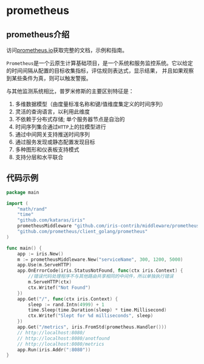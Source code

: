 # prometheus

## prometheus介绍

访问[prometheus.io](prometheus.io)获取完整的文档，示例和指南。

`Prometheus`是一个云原生计算基础项目，是一个系统和服务监控系统。它以给定的时间间隔从配置的目标收集指标，评估规则表达式，显示结果，
并且如果观察到某些条件为真，则可以触发警报。

与其他监测系统相比，普罗米修斯的主要区别特征是：
1. 多维数据模型（由度量标准名称和键/值维度集定义的时间序列）
2. 灵活的查询语言，以利用此维度
3. 不依赖于分布式存储; 单个服务器节点是自治的
4. 时间序列集合通过`HTTP`上的拉模型进行
5. 通过中间网关支持推送时间序列
6. 通过服务发现或静态配置发现目标
7. 多种图形和仪表板支持模式
8. 支持分层和水平联合

## 代码示例

```go
package main

import (
	"math/rand"
	"time"
	"github.com/kataras/iris"
	prometheusMiddleware "github.com/iris-contrib/middleware/prometheus"
	"github.com/prometheus/client_golang/prometheus"
)

func main() {
	app := iris.New()
	m := prometheusMiddleware.New("serviceName", 300, 1200, 5000)
	app.Use(m.ServeHTTP)
	app.OnErrorCode(iris.StatusNotFound, func(ctx iris.Context) {
		//错误代码处理程序不与其他路由共享相同的中间件，所以单独执行错误
		m.ServeHTTP(ctx)
		ctx.Writef("Not Found")
	})
	app.Get("/", func(ctx iris.Context) {
		sleep := rand.Intn(4999) + 1
		time.Sleep(time.Duration(sleep) * time.Millisecond)
		ctx.Writef("Slept for %d milliseconds", sleep)
	})
	app.Get("/metrics", iris.FromStd(prometheus.Handler()))
	// http://localhost:8080/
	// http://localhost:8080/anotfound
	// http://localhost:8080/metrics
	app.Run(iris.Addr(":8080"))
}
```